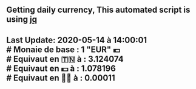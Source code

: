 ## Getting daily currency, This automated script is using [jq](https://stedolan.github.io/jq/)
## Last Update:  2020-05-14 à 14:00:01 </br># Monaie de base : 1 "EUR" 💶 </br> # Equivaut en 🇹🇳 à :  3.124074 </br> # Equivaut en 💵 à : 1.078196</br> # Equivaut en 🐱‍💻 à :  0.00011
